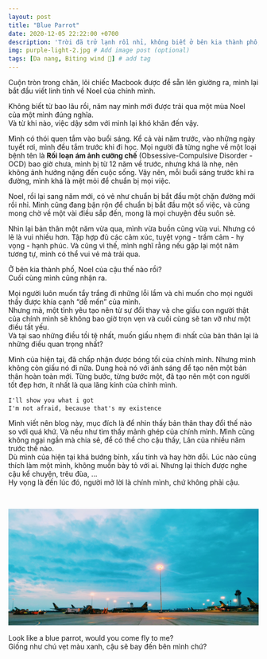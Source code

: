 ```yaml
---
layout: post
title: "Blue Parrot"
date: 2020-12-05 22:22:00 +0700
description: 'Trời đã trở lạnh rồi nhỉ, không biết ở bên kia thành phố, Noel của cậu như thế nào.'
img: purple-light-2.jpg # Add image post (optional)
tags: [Da nang, Biting wind 🎐] # add tag
---
```


Cuộn tròn trong chăn, lôi chiếc Macbook được để sẵn lên giường ra, mình lại bắt đầu viết linh tinh về Noel của chính mình.
<br>

Không biết từ bao lâu rồi, năm nay mình mới được trải qua một mùa Noel của một mình đúng nghĩa.
<br>
Và từ khi nào, việc dậy sớm với mình lại khó khăn đến vậy. 
<br>

Mình có thói quen tắm vào buổi sáng. Kể cả vài năm trước, vào những ngày tuyết rơi, mình đều tắm trước khi đi học. Mọi người đã từng nghe về một loại bệnh tên là **Rối loạn ám ảnh cưỡng chế** (Obsessive-Compulsive Disorder - OCD) bao giờ chưa, mình bị từ 12 năm về trước, nhưng khá là nhẹ, nên không ảnh hưởng nặng đến cuộc sống. Vậy nên, mỗi buổi sáng trước khi ra đường, mình khá là mệt mỏi để chuẩn bị mọi việc.
<br>

Noel, rồi lại sang năm mới, có vẻ như chuẩn bị bắt đầu một chặn đường mới rồi nhỉ. Mình cũng đang bận rộn để chuẩn bị bắt đầu một số việc, và cũng mong chờ về một vài điều sắp đến, mong là mọi chuyện đều suôn sẻ.
<br>

Nhìn lại bản thân một năm vừa qua, mình vừa buồn cũng vừa vui. Nhưng có lẽ là vui nhiều hơn. Tập hợp đủ các cảm xúc, tuyệt vọng - trầm cảm - hy vọng - hạnh phúc. Và cũng vì thế, mình nghĩ rằng nếu gặp lại một năm tương tự, mình có thể vui vẻ mà trải qua.
<br>

Ở bên kia thành phố, Noel của cậu thế nào rồi?
<br>
Cuối cùng mình cũng nhận ra. 
<br>

Mọi người luôn muốn tẩy trắng đi những lỗi lầm và chỉ muốn cho mọi người thấy được khía cạnh “dễ mến” của mình.
<br>
Nhưng mà, một tình yêu tạo nên từ sự đổi thay và che giấu con người thật của chính mình sẽ không bao giờ trọn vẹn và cuối cùng sẽ tan vỡ như một điều tất yếu.
<br>
Và tại sao những điều tồi tệ nhất, muốn giấu nhẹm đi nhất của bản thân lại là những điều quan trọng nhất?
<br>

Mình của hiện tại, đã chấp nhận được bóng tối của chính mình. Nhưng mình không còn giấu nó đi nữa. Dung hoà nó với ánh sáng để tạo nên một bản thân hoàn toàn mới. Từng bước, từng bước một, đã tạo nên một con người tốt đẹp hơn, ít nhất là qua lăng kính của chính mình.
<br>
```
I'll show you what i got
I'm not afraid, because that's my existence
```
Mình viết nên blog này, mục đích là để nhìn thấy bản thân thay đổi thế nào so với quá khứ. Và nếu như tìm thấy mảnh ghép của chính mình. Mình cũng không ngại ngần mà chia sẻ, để có thể cho cậu thấy, Lân của nhiều năm trước thế nào. 
<br>
Dù mình của hiện tại khá bướng bỉnh, xấu tính và hay hờn dỗi. Lúc nào cũng thích làm một mình, không muốn bày tỏ với ai. Nhưng lại thích được nghe cậu kể chuyện, trêu đùa, ... 
<br>
Hy vọng là đến lúc đó, người mở lời là chính mình, chứ không phải cậu.
<br>

<br>

![Dusk2](/assets/img/purple-light.jpg#w100)

<p class="center">
Look like a blue parrot, would you come fly to me?
<br>
Giống như chú vẹt màu xanh, cậu sẽ bay đến bên mình chứ?
</p>
